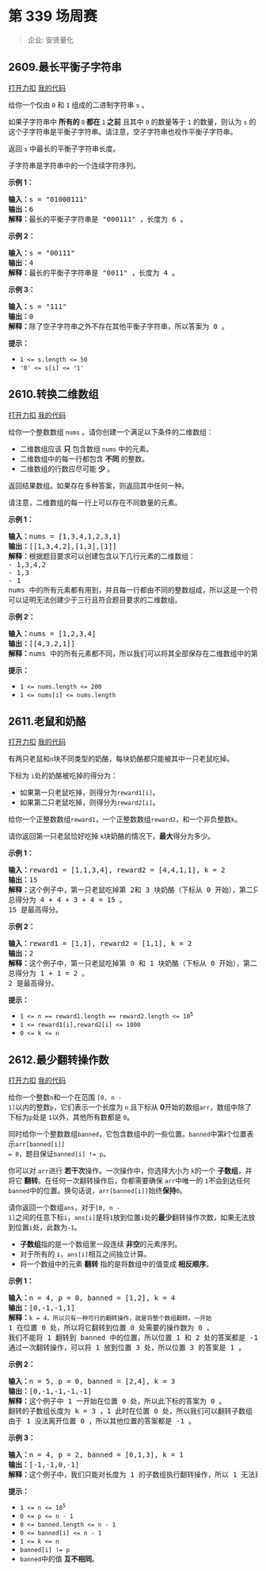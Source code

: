 # 第 339 场周赛

> 企业: 安贤量化

## 2609.最长平衡子字符串

[打开力扣](https://leetcode.cn/problems/find-the-longest-balanced-substring-of-a-binary-string) [我的代码](2609.find_the_longest_balanced_substring_of_a_binary_string.py)

给你一个仅由 <code>0</code> 和 <code>1</code> 组成的二进制字符串 <code>s</code> 。<span style=""></span><span style=""></span>

如果子字符串中 <strong>所有的<span style=""> </span></strong><code><span style="">0</span></code><strong><span style=""> </span>都在 </strong><code>1</code><strong> 之前</strong> 且其中 <code>0</code> 的数量等于 <code>1</code> 的数量，则认为 <code>s</code> 的这个子字符串是平衡子字符串。请注意，空子字符串也视作平衡子字符串。<span style=""></span>

返回<span style=""> </span><code>s</code> 中最长的平衡子字符串长度。

子字符串是字符串中的一个连续字符序列。



<strong>示例 1：</strong>

<pre>
<strong>输入：</strong>s = "01000111"
<strong>输出：</strong>6
<strong>解释：</strong>最长的平衡子字符串是 "000111" ，长度为 6 。
</pre>

<strong>示例 2：</strong>

<pre>
<strong>输入：</strong>s = "00111"
<strong>输出：</strong>4
<strong>解释：</strong>最长的平衡子字符串是 "0011" ，长度为 <span style=""></span>4 。
</pre>

<strong>示例 3：</strong>

<pre>
<strong>输入：</strong>s = "111"
<strong>输出：</strong>0
<strong>解释：</strong>除了空子字符串之外不存在其他平衡子字符串，所以答案为 0 。
</pre>



<strong>提示：</strong>

<ul>
	<li><code>1 <= s.length <= 50</code></li>
	<li><code>'0' <= s[i] <= '1'</code></li>
</ul>

## 2610.转换二维数组

[打开力扣](https://leetcode.cn/problems/convert-an-array-into-a-2d-array-with-conditions) [我的代码](2610.convert_an_array_into_a_2d_array_with_conditions.py)

给你一个整数数组 <code>nums</code> 。请你创建一个满足以下条件的二维数组：

<ul>
	<li>二维数组应该 <strong>只</strong> 包含数组 <code>nums</code> 中的元素。</li>
	<li>二维数组中的每一行都包含 <strong>不同</strong> 的整数。</li>
	<li>二维数组的行数应尽可能 <strong>少</strong> 。</li>
</ul>

返回结果数组。如果存在多种答案，则返回其中任何一种。

请注意，二维数组的每一行上可以存在不同数量的元素。



<strong>示例 1：</strong>

<pre><strong>输入：</strong>nums = [1,3,4,1,2,3,1]
<strong>输出：</strong>[[1,3,4,2],[1,3],[1]]
<strong>解释：</strong>根据题目要求可以创建包含以下几行元素的二维数组：
- 1,3,4,2
- 1,3
- 1
nums 中的所有元素都有用到，并且每一行都由不同的整数组成，所以这是一个符合题目要求的答案。
可以证明无法创建少于三行且符合题目要求的二维数组。</pre>

<strong>示例 2：</strong>

<pre><strong>输入：</strong>nums = [1,2,3,4]
<strong>输出：</strong>[[4,3,2,1]]
<strong>解释：</strong>nums 中的所有元素都不同，所以我们可以将其全部保存在二维数组中的第一行。
</pre>



<strong>提示：</strong>

<ul>
	<li><code>1 <= nums.length <= 200</code></li>
	<li><code>1 <= nums[i] <= nums.length</code></li>
</ul>

## 2611.老鼠和奶酪

[打开力扣](https://leetcode.cn/problems/mice-and-cheese) [我的代码](2611.mice_and_cheese.py)

有两只老鼠和<code>n</code>块不同类型的奶酪，每块奶酪都只能被其中一只老鼠吃掉。

下标为 <code>i</code>处的奶酪被吃掉的得分为：

<ul>
	<li>如果第一只老鼠吃掉，则得分为<code>reward1[i]</code>。</li>
	<li>如果第二只老鼠吃掉，则得分为<code>reward2[i]</code>。</li>
</ul>

给你一个正整数数组<code>reward1</code>，一个正整数数组<code>reward2</code>，和一个非负整数<code>k</code>。

请你返回第一只老鼠恰好吃掉 <code>k</code>块奶酪的情况下，<strong>最大</strong>得分为多少。



<strong>示例 1：</strong>

<pre>
<b>输入：</b>reward1 = [1,1,3,4], reward2 = [4,4,1,1], k = 2
<b>输出：</b>15
<b>解释：</b>这个例子中，第一只老鼠吃掉第 2和 3 块奶酪（下标从 0 开始），第二只老鼠吃掉第 0 和 1 块奶酪。
总得分为 4 + 4 + 3 + 4 = 15 。
15 是最高得分。
</pre>

<strong>示例 2：</strong>

<pre>
<b>输入：</b>reward1 = [1,1], reward2 = [1,1], k = 2
<b>输出：</b>2
<b>解释：</b>这个例子中，第一只老鼠吃掉第 0 和 1 块奶酪（下标从 0 开始），第二只老鼠不吃任何奶酪。
总得分为 1 + 1 = 2 。
2 是最高得分。
</pre>



<strong>提示：</strong>

<ul>
	<li><code>1 <= n == reward1.length == reward2.length <= 10<sup>5</sup></code></li>
	<li><code>1 <= reward1[i],reward2[i] <= 1000</code></li>
	<li><code>0 <= k <= n</code></li>
</ul>

## 2612.最少翻转操作数

[打开力扣](https://leetcode.cn/problems/minimum-reverse-operations) [我的代码](2612.minimum_reverse_operations.py)

给你一个整数<code>n</code>和一个在范围 <code>[0, n - 1]</code>以内的整数<code>p</code>，它们表示一个长度为 <code>n</code> 且下标从 <strong>0</strong>开始的数组<code>arr</code>，数组中除了下标为<code>p</code>处是 <code>1</code>以外，其他所有数都是 <code>0</code>。

同时给你一个整数数组<code>banned</code>，它包含数组中的一些位置。<code>banned</code>中第<strong>i</strong>个位置表示<code>arr[banned[i]] = 0</code>，题目保证<code>banned[i] != p</code>。

你可以对 <code>arr</code>进行 <strong>若干次</strong>操作。一次操作中，你选择大小为 <code>k</code>的一个 <strong>子数组</strong>，并将它 <b>翻转</b>。在任何一次翻转操作后，你都需要确保 <code>arr</code>中唯一的 <code>1</code>不会到达任何 <code>banned</code>中的位置。换句话说，<code>arr[banned[i]]</code>始终<strong>保持</strong><code>0</code>。

请你返回一个数组<code>ans</code>，对于<em></em><code>[0, n - 1]</code>之间的任意下标<code>i</code>，<code>ans[i]</code>是将<code>1</code>放到位置<code>i</code>处的<strong>最少</strong>翻转操作次数，如果无法放到位置<code>i</code>处，此数为<code>-1</code>。

<ul>
	<li><strong>子数组</strong>指的是一个数组里一段连续 <strong>非空</strong>的元素序列。</li>
	<li>对于所有的 <code>i</code>，<code>ans[i]</code>相互之间独立计算。</li>
	<li>将一个数组中的元素 <strong>翻转</strong> 指的是将数组中的值变成 <strong>相反顺序</strong>。</li>
</ul>



<strong>示例 1：</strong>

<pre>
<b>输入：</b>n = 4, p = 0, banned = [1,2], k = 4
<b>输出：</b>[0,-1,-1,1]
<b>解释：</b><code>k = 4，所以只有一种可行的翻转操作，就是将整个数组翻转。一开始 </code>1<strong> </strong>在位置 0 处，所以将它翻转到位置 0 处需要的操作数为 0 。
我们不能将 1 翻转到 banned 中的位置，所以位置 1 和 2 处的答案都是 -1 。
通过一次翻转操作，可以将 1 放到位置 3 处，所以位置 3 的答案是 1 。
</pre>

<strong>示例 2：</strong>

<pre>
<b>输入：</b>n = 5, p = 0, banned = [2,4], k = 3
<b>输出：</b>[0,-1,-1,-1,-1]
<b>解释：</b>这个例子中 1 一开始在位置 0 处，所以此下标的答案为 0 。
翻转的子数组长度为 k = 3 ，1 此时在位置 0 处，所以我们可以翻转子数组 [0, 2]，但翻转后的下标 2 在 banned 中，所以不能执行此操作。
由于 1 没法离开位置 0 ，所以其他位置的答案都是 -1 。
</pre>

<strong>示例 3：</strong>

<pre>
<b>输入：</b>n = 4, p = 2, banned = [0,1,3], k = 1
<b>输出：</b>[-1,-1,0,-1]
<b>解释：</b>这个例子中，我们只能对长度为 1 的子数组执行翻转操作，所以 1 无法离开初始位置。
</pre>



<strong>提示：</strong>

<ul>
	<li><code>1 <= n <= 10<sup>5</sup></code></li>
	<li><code>0 <= p <= n - 1</code></li>
	<li><code>0 <= banned.length <= n - 1</code></li>
	<li><code>0 <= banned[i] <= n - 1</code></li>
	<li><code>1 <= k <= n</code></li>
	<li><code>banned[i] != p</code></li>
	<li><code>banned</code>中的值 <strong>互不相同</strong>。</li>
</ul>
